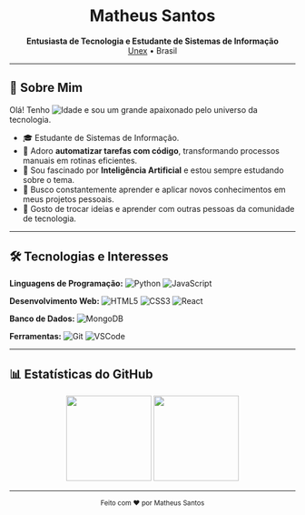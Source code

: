 <div align="center">
  <h1>Matheus Santos</h1>
  <p>
    <b>Entusiasta de Tecnologia e Estudante de Sistemas de Informação</b><br>
    <a href="https://unex.edu.br">Unex</a> • Brasil
  </p>
</div>

---

## 👋 Sobre Mim

Olá! Tenho <img src="https://img.shields.io/badge/dynamic/json?url=https://api.s-n-c-k.workers.dev/api/v1/age?dob=1997-04-18&label=idade&color=blue&style=flat-square" alt="Idade"/> e sou um grande apaixonado pelo universo da tecnologia.

- 🎓 Estudante de Sistemas de Informação.
- 🤖 Adoro **automatizar tarefas com código**, transformando processos manuais em rotinas eficientes.
- 🧠 Sou fascinado por **Inteligência Artificial** e estou sempre estudando sobre o tema.
- 🌱 Busco constantemente aprender e aplicar novos conhecimentos em meus projetos pessoais.
- 💬 Gosto de trocar ideias e aprender com outras pessoas da comunidade de tecnologia.

---

## 🛠️ Tecnologias e Interesses

**Linguagens de Programação:** ![Python](https://img.shields.io/badge/Python-3776AB?style=for-the-badge&logo=python&logoColor=white)
![JavaScript](https://img.shields.io/badge/JavaScript-F7DF1E?style=for-the-badge&logo=javascript&logoColor=black)

**Desenvolvimento Web:** ![HTML5](https://img.shields.io/badge/HTML5-E34F26?style=for-the-badge&logo=html5&logoColor=white)
![CSS3](https://img.shields.io/badge/CSS3-1572B6?style=for-the-badge&logo=css3&logoColor=white)
![React](https://img.shields.io/badge/React-20232A?style=for-the-badge&logo=react&logoColor=61DAFB)

**Banco de Dados:** ![MongoDB](https://img.shields.io/badge/MongoDB-47A248?style=for-the-badge&logo=mongodb&logoColor=white)

**Ferramentas:** ![Git](https://img.shields.io/badge/GIT-E44C30?style=for-the-badge&logo=git&logoColor=white)
![VSCode](https://img.shields.io/badge/Vscode-007ACC?style=for-the-badge&logo=visual-studio-code&logoColor=white)

---

## 📊 Estatísticas do GitHub

<div align="center">
  <img height="150" src="https://github-readme-stats.vercel.app/api?username=matheusesdev&theme=transparent&bg_color=000&border_color=30A3DC&show_icons=true&icon_color=30A3DC&title_color=E94D5F&text_color=FFF" />
  <img height="150" src="https://github-readme-stats.vercel.app/api/top-langs/?username=matheusesdev&layout=compact&bg_color=000&border_color=30A3DC&title_color=E94D5F&text_color=FFF" />
</div>

---

<div align="center">
  <sub>Feito com ❤️ por Matheus Santos</sub>
</div>

